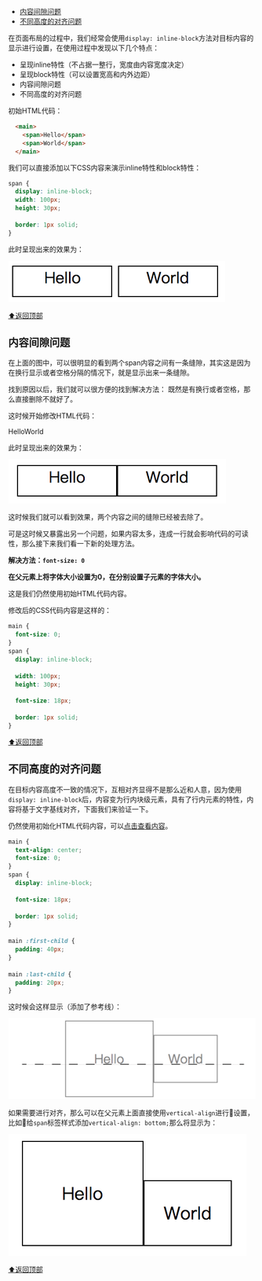 <div id="top">
<!-- @import "[TOC]" {cmd="toc" depthFrom=1 depthTo=6 orderedList=false} -->

<!-- code_chunk_output -->

* [内容间隙问题](#内容间隙问题)
* [不同高度的对齐问题](#不同高度的对齐问题)

<!-- /code_chunk_output -->


在页面布局的过程中，我们经常会使用`display: inline-block`方法对目标内容的显示进行设置，在使用过程中发现以下几个特点：

* 呈现inline特性（不占据一整行，宽度由内容宽度决定）
* 呈现block特性（可以设置宽高和内外边距）
* 内容间隙问题
* 不同高度的对齐问题

初始HTML代码：
```html
  <main>
    <span>Hello</span>
    <span>World</span>
  </main>
```

<div id="html">

我们可以直接添加以下CSS内容来演示inline特性和block特性：
```css
span {
  display: inline-block;
  width: 100px;
  height: 30px;

  border: 1px solid;
}
```

此时呈现出来的效果为：

![](./images/inline-block-1.png)

[⬆返回顶部](#top)

## 内容间隙问题

在上面的图中，可以很明显的看到两个span内容之间有一条缝隙，其实这是因为在换行显示或者空格分隔的情况下，就是显示出来一条缝隙。

找到原因以后，我们就可以很方便的找到解决方法：
既然是有换行或者空格，那么直接删除不就好了。

这时候开始修改HTML代码：

  <main>
    <span>Hello</span><span>World</span>
  </main>

此时呈现出来的效果为：

![](./images/inline-block-2.png)

这时候我们就可以看到效果，两个内容之间的缝隙已经被去除了。

可是这时候又暴露出另一个问题，如果内容太多，连成一行就会影响代码的可读性，那么接下来我们看一下新的处理方法。

**解决方法：`font-size: 0`**

**在父元素上将字体大小设置为0，在分别设置子元素的字体大小。**

这是我们仍然使用初始HTML代码内容。

修改后的CSS代码内容是这样的：
```css
main {
  font-size: 0;
}
span {
  display: inline-block;

  width: 100px;
  height: 30px;

  font-size: 18px;

  border: 1px solid;
}
```

[⬆返回顶部](#top)

## 不同高度的对齐问题

在目标内容高度不一致的情况下，互相对齐显得不是那么近和人意，因为使用
`display: inline-block`后，内容变为行内块级元素，具有了行内元素的特性，内容将基于文字基线对齐，下面我们来验证一下。

仍然使用初始化HTML代码内容，可以[点击查看内容](#html)。

```css
main {
  text-align: center;
  font-size: 0;
}
span {
  display: inline-block;

  font-size: 18px;

  border: 1px solid;
}

main :first-child {
  padding: 40px;
}

main :last-child {
  padding: 20px;
}
```

这时候会这样显示（添加了参考线）：

![](./images/inline-block-align-1.png)

如果需要进行对齐，那么可以在父元素上面直接使用`vertical-align`进行设置，比如给`span`标签样式添加`vertical-align: bottom;`那么将显示为：

![](./images/inline-block-align-2.png)

[⬆返回顶部](#top)
